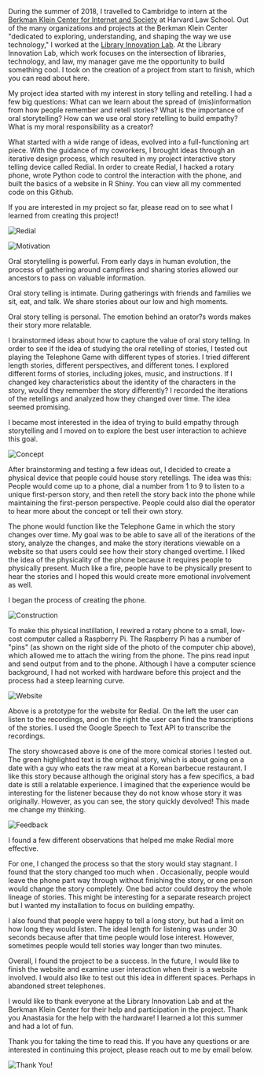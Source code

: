 During the summer of 2018, I travelled to Cambridge to intern at the [Berkman Klein Center for Internet and Society](http://cyber.harvard.edu/getinvolved/internships_summer) at Harvard Law School. Out of the many organizations and projects at the Berkman Klein Center "dedicated to exploring, understanding, and shaping the way we use technology," I worked at the [Library Innovation Lab](https://lil.law.harvard.edu/). At the Library Innovation Lab, which work focuses on the intersection of libraries, technology, and law, my manager gave me the opportunity to build something cool. I took on the creation of a project from start to finish, which you can read about here.My project idea started with my interest in story telling and retelling. I had a few big questions: What can we learn about the spread of (mis)information from how people remember and retell stories? What is the importance of oral storytelling? How can we use oral story retelling to build empathy? What is my moral responsibility as a creator? What started with a wide range of ideas, evolved into a full-functioning art piece. With the guidance of my coworkers, I brought ideas through an iterative design process, which resulted in my project interactive story telling device called Redial. In order to create Redial, I hacked a rotary phone, wrote Python code to control the interaction with the phone, and built the basics of a website in R Shiny. You can view all my commented code on this Github. If you are interested in my project so far, please read on to see what I learned from creating this project!![Redial](https://github.com/jdegrootlutzner/redial/blob/master/images/slide-jpgs/intro.jpg) ![Motivation](https://github.com/jdegrootlutzner/redial/blob/master/images/slide-jpgs/motivation.jpg)Oral storytelling is powerful. From early days in human evolution, the process of gathering around campfires and sharing stories allowed our ancestors to pass on valuable information. Oral story telling is intimate. During gatherings with friends and families we sit, eat, and talk. We share stories about our low and high moments.Oral story telling is personal. The emotion behind an orator?s words makes their story more relatable. I brainstormed ideas about how to capture the value of oral story telling. In order to see if the idea of studying the oral retelling of stories, I tested out playing the Telephone Game with different types of stories. I tried different length stories, different perspectives, and different tones. I explored different forms of stories, including jokes, music, and instructions. If I changed key characteristics about the identity of the characters in the story, would they remember the story differently? I recorded the iterations of the retellings and analyzed how they changed over time. The idea seemed promising. I became most interested in the idea of trying to build empathy through storytelling and I moved on to explore the best user interaction to achieve this goal. ![Concept](https://github.com/jdegrootlutzner/redial/blob/master/images/slide-jpgs/concept.jpg)After brainstorming and testing a few ideas out, I decided to create a physical device that people could house story retellings. The idea was this: People would come up to a phone, dial a number from 1 to 9 to listen to a unique first-person story, and then retell the story back into the phone while maintaining the first-person perspective. People could also dial the operator to hear more about the concept or tell their own story.The phone would function like the Telephone Game in which the story changes over time. My goal was to be able to save all of the iterations of the story, analyze the changes, and make the story iterations viewable on a website so that users could see how their story changed overtime. I liked the idea of the physicality of the phone because it requires people to physically present. Much like a fire, people have to be physically present to hear the stories and I hoped this would create more emotional involvement as well.I began the process of creating the phone.![Construction](https://github.com/jdegrootlutzner/redial/blob/master/images/slide-jpgs/construction.jpg)To make this physical instillation, I rewired a rotary phone to a small, low-cost computer called a Raspberry Pi. The Raspberry Pi has a number of "pins" (as shown on the right side of the photo of the computer chip above), which allowed me to attach the wiring from the phone. The pins read input and send output from and to the phone. Although I have a computer science background, I had not worked with hardware before this project and the process had a steep learning curve. 
 ![Website](https://github.com/jdegrootlutzner/redial/blob/master/images/slide-jpgs/website.jpg)

Above is a prototype for the website for Redial. On the left the user can listen to the recordings, and on the right the user can find the transcriptions of the stories. I used the Google Speech to Text API to transcribe the recordings. 

The story showcased above is one of the more comical stories I tested out. The green highlighted text is the original story, which is about going on a date with a guy who eats the raw meat at a Korean barbecue restaurant. I like this story because although the original story has a few specifics, a bad date is still a relatable experience. I imagined that the experience would be interesting for the listener because they do not know whose story it was originally. However, as you can see, the story quickly devolved! This made me change my thinking.
![Feedback](https://github.com/jdegrootlutzner/redial/blob/master/images/slide-jpgs/feedback.jpg)

I found a few different observations that helped me make Redial more effective. 

For one, I changed the process so that the story would stay stagnant. I found that the story changed too much when . Occasionally, people would leave the phone part way through without finishing the story, or one person would change the story completely. One bad actor could destroy the whole lineage of stories. This might be interesting for a separate research project but I wanted my installation to focus on building empathy. 

I also found that people were happy to tell a long story, but had a limit on how long they would listen. The ideal length for listening was under 30 seconds because after that time people would lose interest. However, sometimes people would tell stories way longer than two minutes.

Overall, I found the project to be a success. In the future, I would like to finish the website and examine user interaction when their is a website involved. I would also like to test out this idea in different spaces. Perhaps in abandoned street telephones.

I would like to thank everyone at the Library Innovation Lab and at the Berkman Klein Center for their help and participation in the project. Thank you Anastasia for the help with the hardware! I learned a lot this summer and had a lot of fun.

Thank you for taking the time to read this. If you have any questions or are interested in continuing this project, please reach out to me by email below.

![Thank You!](https://github.com/jdegrootlutzner/redial/blob/master/images/slide-jpgs/thank-you.jpg)